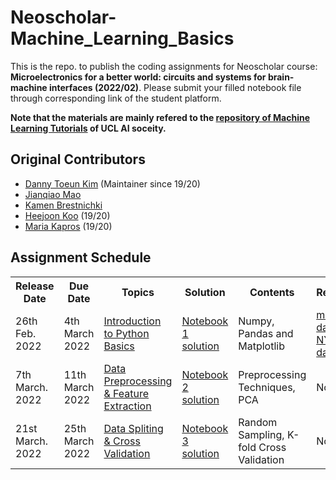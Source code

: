 # Neoscholar-Machine_Learning_Basics

This is the repo. to publish the coding assignments for Neoscholar course: **Microelectronics for a better world: circuits and systems for brain-machine interfaces (2022/02)**. Please submit your filled notebook file through corresponding link of the student platform.

**Note that the materials are mainly refered to the [repository of Machine Learning Tutorials](https://github.com/UCLAIS/Machine-Learning-Tutorials) of UCL AI soceity.**

## Original Contributors

- [Danny Toeun Kim](https://github.com/kimdanny) (Maintainer since 19/20)
- [Jianqiao Mao](https://github.com/JianqiaoMao)
- [Kamen Brestnichki](https://github.com/KamenB)
- [Heejoon Koo](https://github.com/hee9joon) (19/20)
- [Maria Kapros](https://github.com/karyam) (19/20)

## Assignment Schedule

<table>
  <tr>
    <th>Release Date</th>
    <th>Due Date</th>
    <th>Topics</th>
    <th>Solution</th>
    <th>Contents</th>
    <th>Remarks</th>  
  </tr>
  
  <tr>
    <td>26th Feb. 2022</td>
    <td>4th March 2022</td>
    <td><a href="https://github.com/JianqiaoMao/Neoscholar-Machine_Learning_Basics/tree/main/Assignment%201">Introduction to Python Basics</a> <br></td>
    <td><a href="https://github.com/JianqiaoMao/Neoscholar-Machine_Learning_Basics/tree/main/Solutions"> Notebook 1 solution</a> <br></td>
    <td>Numpy, Pandas and Matplotlib</td>
    <td> 
        <a href="https://www.kaggle.com/PromptCloudHQ/imdb-data">movie data</a> <br>
        <a href="https://www.kaggle.com/c/nyc-taxi-trip-duration/data">NYC taxi data</a> 
    </td>
  </tr>
  
  <tr>
    <td>7th March. 2022</td>
    <td>11th March 2022</td>
    <td><a href="https://github.com/JianqiaoMao/Neoscholar-Machine_Learning_Basics/tree/main/Assignment%202">Data Preprocessing & Feature Extraction</a> <br></td>
    <td><a href="https://github.com/JianqiaoMao/Neoscholar-Machine_Learning_Basics/tree/main/Solutions"> Notebook 2 solution</a> <br></td>
    <td>Preprocessing Techniques, PCA</td>
    <td>
      None
    </td>  
  </tr>

 <tr>
    <td>21st March. 2022</td>
    <td>25th March 2022</td>
    <td><a href="https://github.com/JianqiaoMao/Neoscholar-Machine_Learning_Basics/tree/main/Assignment%203">Data Spliting & Cross Validation</a> <br></td>
    <td><a href="https://github.com/JianqiaoMao/Neoscholar-Machine_Learning_Basics/tree/main/Solutions"> Notebook 3 solution</a> <br></td>
    <td>Random Sampling, K-fold Cross Validation</td>
    <td>
      None
    </td>  
  </tr>
    
</table>
